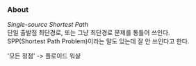 ### About
*Single-source Shortest Path*  
단일 출발점 최단경로, 또는 그냥 최단경로 문제를 통틀어 쓰인다.  
SPP(Shortest Path Problem)이라는 말도 있는데 잘 안 쓰인다고 한다.

'모든 정점' -> 플로이드 워샬